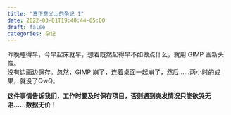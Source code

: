 ```yaml
---
title: "真正意义上的杂记 1"
date: 2022-03-01T19:40:44-05:00
draft: false
categories: 杂记
---
```


昨晚睡得早，今早起床就早，想着既然起得早不如做点什么，就用 GIMP 画新头像。  
没有边画边保存。忽然，GIMP 崩了，连着桌面一起崩了，然后......两小时的成果，就没了QwQ。

**这件事情告诉我们，工作时要及时保存项目，否则遇到突发情况只能欲哭无泪......数据无价！**